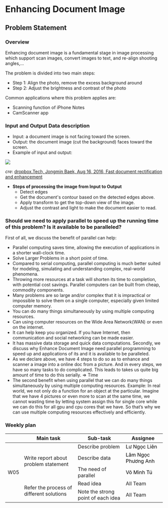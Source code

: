 # Enhancing Document Image

## Problem Statement

### Overview
Enhancing document image is a fundamental stage in image processing which support scan images, convert images to text, and re-align shooting angles,...

The problem is divided into two main steps:
- Step 1: Align the photo, remove the excess background around
- Step 2: Adjust the brightness and contrast of the photo

Common applications where this problem applies are:
- Scanning function of iPhone Notes 
- CamScanner app


 
### Input and Output Data description
* Input: a document image is not facing toward the screen.
* Output: the document image (cut the background) faces toward the screen.
* Example of input and output:

![](https://i.imgur.com/8cfHARR.png)

*cre*: [dropbox.Tech, Jongmin Baek, Aug 16, 2016, Fast document rectification and enhancement](https://dropbox.tech/machine-learning/fast-document-rectification-and-enhancement)

* **Steps of processing the image from Input to Output**
    * Detect edges
    * Get the document's contour based on the detected edges above.
    * Apply transform to get the top-down view of the image.
    * Adjust the contrast and light to make the document easier to read.

### Should we need to apply parallel to speed up the running time of this problem? Is it available to be paralleled?
First of all, we discuss the benefit of parallel can help: 
* Parallel computing saves time, allowing the execution of applications in a shorter wall-clock time.
* Solve Larger Problems in a short point of time.
* Compared to serial computing, parallel computing is much better suited for modeling, simulating and understanding complex, real-world phenomena.
* Throwing more resources at a task will shorten its time to completion, with potential cost savings. Parallel computers can be built from cheap, commodity components.
* Many problems are so large and/or complex that it is impractical or impossible to solve them on a single computer, especially given limited computer memory.
* You can do many things simultaneously by using multiple computing resources.
* Can using computer resources on the Wide Area Network(WAN) or even on the internet.
* It can help keep you organized. If you have Internet, then communication and social networking can be made easier.
* It has massive data storage and quick data computations.
Secondly, we discuss why Enhance Document Image need parallel programming to speed up and applications of its and it is available to be paralleled.
* As we declare above, we have 4 steps to do so as to enhance and scanner a image into a online doc from a picture. And in every steps, we have so many tasks to do complicated. This leads to takes us quite big amount of time to do this serially. => Time
* The second benefit when using parallel that we can do many things simultaneously by using multiple computing resources. Example: In real world, we not only do a function for an object at the particular. Imagine that we have 4 pictures or even more to scan at the same time, we cannot wasting time by letting system assign this for single core while we can do this for all gpu and cpu cores that we have. So that’s why we can use multiple computing resources effectively and efficiently.

### Weekly plan

<table class="tg">
<thead>
  <tr>
    <th class="tg-0pky"></th>
    <th class="tg-rk9a">Main task</th>
    <th class="tg-rk9a">Sub-task</th>
    <th class="tg-rk9a">Assignee</th>
  </tr>
</thead>
<tbody>
  <tr>
    <td class="tg-9hil" rowspan="5">W05</td>
    <td class="tg-9wq8" rowspan="3">Write report about problem statement</td>
    <td class="tg-0pky">Describe problem</td>
    <td class="tg-kgv7"><span style="color:#000">Lư Ngọc Liên</span></td>
  </tr>
  <tr>
    <td class="tg-0pky">Describe data</td>
    <td class="tg-kgv7"><span style="color:#000">Lâm Ngọc Phương Anh</span></td>
  </tr>
  <tr>
    <td class="tg-0pky">The need of parallel</td>
    <td class="tg-kgv7"><span style="color:#000">Võ Minh Tú</span></td>
  </tr>
  <tr>
    <td class="tg-9wq8" rowspan="2">Refer the process of different solutions</td>
    <td class="tg-0pky">Read idea</td>
    <td class="tg-0pky">All Team</td>
  </tr>
  <tr>
    <td class="tg-0pky">Note the strong point of each idea</td>
    <td class="tg-0pky">All Team</td>
  </tr>
</tbody>
</table>

